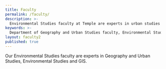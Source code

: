 ```yaml
---
title: Faculty
permalink: /faculty/
description: >-
  Environmental Studies faculty at Temple are experts in urban studies and planning, GIS, sustainability, development economics and more.
keywords: >-
  Department of Geography and Urban Studies faculty, Environmental Studies faculty, Environmental Studies program
layout: faculty2
published: true
---
```

Our Environmental Studies faculty are experts in Geography and Urban Studies, Environmental Studies and GIS. 
